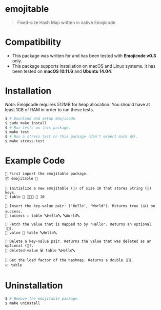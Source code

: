 # emojitable

> Fixed-size Hash Map written in native Emojicode.


# Compatibility

- This package was written for and has been tested with **Emojicode v0.3** only.
- This package supports installation on macOS and Linux systems.  It has been tested on **macOS 10.11.6** and **Ubuntu 14.04**.

# Installation

*Note*: Emojicode requires 512MB for heap allocation. You should have at least 1GB of RAM in order to run these tests.

```bash
$ # Download and setup Emojicode.
$ sudo make install
$ # Run tests on this package.
$ make test
$ # Run a stress test on this package (don't expect much 😁).
$ make stress-test
```

# Example Code

```
👴 First import the emojitable package.
📦 emojitable 🔴

👴 Initialize a new emojitable (📰) of size 10 that stores String (🔡) keys.
🍦 table 🔷 📰🐚🔡 📝 10

👴 Insert the key-value pair: ("Hello", "World"). Returns true (👍) on success.
🍦 success ✏ table 🔤Hello🔤 🔤World🔤

👴 Fetch the value that is mapped to by "Hello". Returns an optional (🍬).
🍦 value 📖 table 🔤Hello🔤

👴 Delete a key-value pair. Returns the value that was deleted as an optional (🍬).
🍦 deleted-value 🗑 table 🔤Hello🔤

👴 Get the load factor of the hashmap. Returns a double (🚀).
📈 table
```

# Uninstallation

```bash
$ # Remove the emojitable package.
$ make uninstall
```
